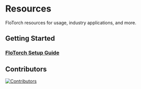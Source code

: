 # Resources

FloTorch resources for usage, industry applications, and more.

## Getting Started

### [FloTorch Setup Guide](setup/flotorch_setup.md)

## Contributors

[![Contributors](https://contrib.rocks/image?repo=FloTorch/Resources)](https://github.com/FloTorch/Resources/graphs/contributors)
